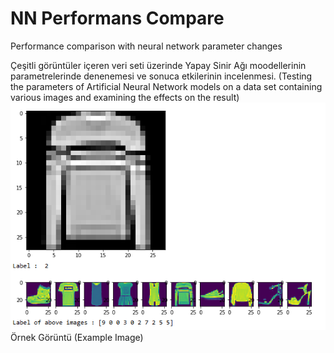 # NN Performans Compare
Performance comparison with neural network parameter changes

Çeşitli görüntüler içeren veri seti üzerinde Yapay Sinir Ağı moodellerinin parametrelerinde denenemesi ve sonuca etkilerinin incelenmesi.
(Testing the parameters of Artificial Neural Network models on a data set containing various images and examining the effects on the result)
<br>
<img src="https://github.com/emramzn/NNPreformansCompare/blob/master/ScreenImgNN.PNG?raw=true"> <br> <a> Örnek Görüntü (Example Image)</a>
